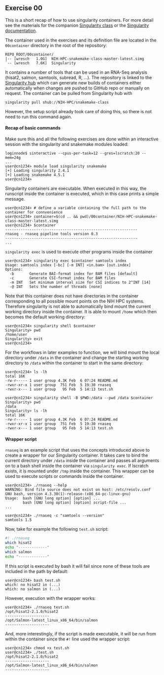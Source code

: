 ## Exercise 00

This is a short recap of how to use singularity containers. For more detail
see the materials for the companion
[Singularity class](https://github.com/NIH-HPC/Singularity-Tutorial) or the
[Singularity documentation](http://singularity.lbl.gov/quickstart).

The container used in the exercises and its definition file are located in the
`00container` directory in the root of the repository:

```
REPO_ROOT/00container/
|-- [wresch   1.0G]  NIH-HPC-snakemake-class-master-latest.simg
`-- [wresch   7.6K]  Singularity
```

It contains a number of tools that can be used in an RNA-Seq analysis (hisat2,
salmon, samtools, subread, R, ...). The repository is linked to the [Singularity
hub](https://www.singularity-hub.org/) which can generate new builds of containers
either automatically when changes are pushed to GitHub repo or manually on
request. The container can be pulled from Singularity hub with

```
singularity pull shub://NIH-HPC/snakemake-class
```

However, the setup script already took care of doing this, so there is not
need to run this command again.

#### Recap of basic commands

Make sure this and all the following exercises are done within an interactive
session with the singularity and snakemake modules loaded:

```console
loginnode$ sinteractive --cpus-per-task=12 --gres=lscratch:20 --mem=24g
...
user@cn1234> module load singularity snakemake
[+] Loading singularity 2.4.1
[+] Loading snakemake 4.5.1
user@cn1234>
```

Singularity containers are executable. When executed in this way, the
runscript inside the container is executed, which in this case prints a simple
message.

```console
user@cn1234> # define a variable containing the full path to the container for connvenience
user@cn1234> container=$(cd .. && pwd)/00container/NIH-HPC-snakemake-class-master-latest.simg
user@cn1234> $container
------------------------------------------------------------
rnaseq - rnaseq pipeline tools version 0.3
------------------------------------------------------------
...
```

`singularity exec` is used to execute other programs inside the container

```console
user@cn1234> singularity exec $container samtools index
Usage: samtools index [-bc] [-m INT] <in.bam> [out.index]
Options:
  -b       Generate BAI-format index for BAM files [default]
  -c       Generate CSI-format index for BAM files
  -m INT   Set minimum interval size for CSI indices to 2^INT [14]
  -@ INT   Sets the number of threads [none]
```

Note that this container does not have directories in the container
corresponding to all possible mount points on the NIH HPC systems. Therefore
singularity is not able to automatically bind mount the current working
directory inside the container. It is able to mount `/home` which then becomes
the default working directory:

```console
user@cn1234> singularity shell $container
Singularity> pwd
/home/user
Singularity> exit
user@cn1234>
```

For the workflows in later examples to function, we will bind mount the local
directory under `/data` in the container and change the starting working
directory to `/data` within the container to start in the same directory:

```console
user@cn1234> ls -lh
total 16K
-rw-r----- 1 user group 4.3K Feb  6 07:24 README.md
-rwxr-xr-x 1 user group  751 Feb  5 19:30 rnaseq
-rwxr-x--- 1 user group   95 Feb  5 14:13 test.sh

user@cn1234> singularity shell -B $PWD:/data --pwd /data $container
Singularity> pwd
/data
Singularity> ls -lh
total 16K
-rw-r----- 1 user group 4.3K Feb  6 07:24 README.md
-rwxr-xr-x 1 user group  751 Feb  5 19:30 rnaseq
-rwxr-x--- 1 user group   95 Feb  5 14:13 test.sh
```

#### Wrapper script

`rnaseq` is an example script that uses the concepts introduced above to create a
wrapper for our Singularity container. It takes care to bind the current
directory under `/data` inside the container and passes all arguments on to a
bash shell inside the container via `singularity exec`. If lscratch exists, it
is mounted under `/tmp` inside the container. This wrapper can be used to
execute scripts or commands inside the container.

```console
user@cn1234> ./rnaseq --help
WARNING: Bind file source does not exist on host: /etc/resolv.conf
GNU bash, version 4.3.30(1)-release-(x86_64-pc-linux-gnu)
Usage:  bash [GNU long option] [option] ...
        bash [GNU long option] [option] script-file ...
...

user@cn1234> ./rnaseq -c "samtools --version"
samtools 1.5
```

Now, take for example the following `test.sh` script:

```bash
#! ./rnaseq
which hisat2
echo "-------------"
which salmon
echo "-------------"
```

If this script is executed by bash it will fail since none of these tools are
included in the path by default:

```console
user@cn1234> bash test.sh
which: no hisat2 in (...)
which: no salmon in (...)
```

However, execution with the wrapper works:

```console
user@cn1234> ./rnaseq test.sh
/opt/hisat2-2.1.0/hisat2
--------------------
/opt/Salmon-latest_linux_x86_64/bin/salmon
--------------------
```

And, more interestingly, if the script is made executable, it will be run from within
the container since the `#!` line used the wrapper script:

```console
user@cn1234> chmod +x test.sh
user@cn1234> ./test.sh
/opt/hisat2-2.1.0/hisat2
--------------------
/opt/Salmon-latest_linux_x86_64/bin/salmon
--------------------
```
